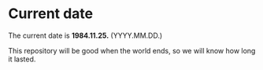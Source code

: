 # Current date

The current date is **1984.11.25.** (YYYY.MM.DD.)

This repository will be good when the world ends, so we will know how long it lasted.
